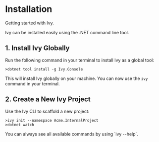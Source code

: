 ﻿# Installation

<Ingress>
Getting started with Ivy.
</Ingress>

Ivy can be installed easily using the .NET command line tool.

## 1. Install Ivy Globally

Run the following command in your terminal to install Ivy as a global tool:

```terminal
>dotnet tool install -g Ivy.Console
```

This will install Ivy globally on your machine. You can now use the `ivy` command in your terminal.

## 2. Create a New Ivy Project

Use the Ivy CLI to scaffold a new project:

```terminal
>ivy init --namespace Acme.InternalProject
>dotnet watch
```

<Callout Type="tip">
You can always see all available commands by using `ivy --help`.
</Callout>
